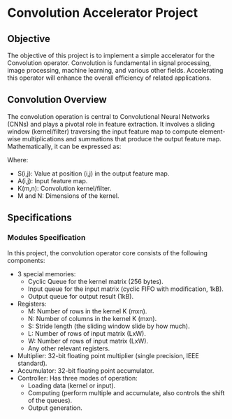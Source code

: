 # Convolution Accelerator Project

## Objective
The objective of this project is to implement a simple accelerator for the Convolution operator. Convolution is fundamental in signal processing, image processing, machine learning, and various other fields. Accelerating this operator will enhance the overall efficiency of related applications.

## Convolution Overview
The convolution operation is central to Convolutional Neural Networks (CNNs) and plays a pivotal role in feature extraction. It involves a sliding window (kernel/filter) traversing the input feature map to compute element-wise multiplications and summations that produce the output feature map. Mathematically, it can be expressed as:

Where:
- S(i,j): Value at position (i,j) in the output feature map.
- A(i,j): Input feature map.
- K(m,n): Convolution kernel/filter.
- M and N: Dimensions of the kernel.

## Specifications
### Modules Specification
In this project, the convolution operator core consists of the following components:
- 3 special memories:
  - Cyclic Queue for the kernel matrix (256 bytes).
  - Input queue for the input matrix (cyclic FIFO with modification, 1kB).
  - Output queue for output result (1kB).
- Registers:
  - M: Number of rows in the kernel K (mxn).
  - N: Number of columns in the kernel K (mxn).
  - S: Stride length (the sliding window slide by how much).
  - L: Number of rows of input matrix (LxW).
  - W: Number of rows of input matrix (LxW).
  - Any other relevant registers.
- Multiplier: 32-bit floating point multiplier (single precision, IEEE standard).
- Accumulator: 32-bit floating point accumulator.
- Controller: Has three modes of operation:
  - Loading data (kernel or input).
  - Computing (perform multiple and accumulate, also controls the shift of the queues).
  - Output generation.

